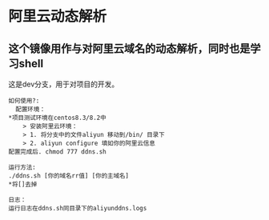 # 阿里云动态解析
## 这个镜像用作与对阿里云域名的动态解析，同时也是学习shell  
这是dev分支，用于对项目的开发。  
```
如何使用?:  
  配置环境：  
*项目测试环境在centos8.3/8.2中  
	> 安装阿里云环境：  
	> 1. 将分支中的文件aliyun 移动到/bin/ 目录下  
	> 2. aliyun configure 填如你的阿里云信息  
配置完成后. chmod 777 ddns.sh
```
```
运行方法:  
./ddns.sh [你的域名rr值] [你的主域名]  
*将[]去掉  
```
```
日志：  
运行日志在ddns.sh同目录下的aliyunddns.logs  
```
